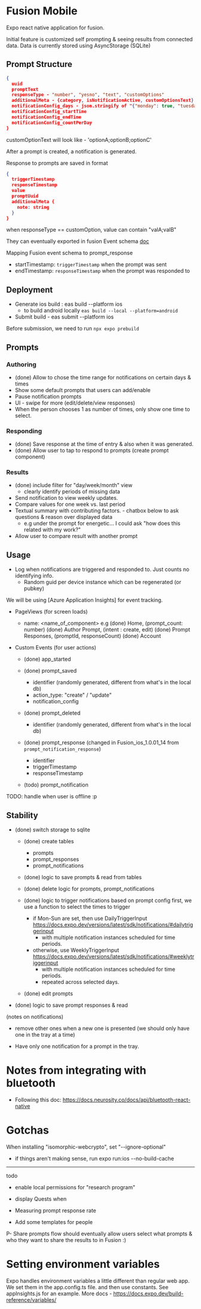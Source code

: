 # Fusion Mobile

Expo react native application for fusion.

Initial feature is customized self prompting & seeing results from connected data.
Data is currently stored using AsyncStorage (SQLite)

## Prompt Structure

```json
{
  uuid
  promptText
  responseType - "number", "yesno", "text", "customOptions"
  additionalMeta - {category, isNotificationActive, customOptionsText}
  notificationConfig_days - json.stringify of "{"monday": true, "tuesday": false ....., "sunday": true}"
  notificationConfig_startTime
  notificationConfig_endTime
  notificationConfig_countPerDay
}
```

customOptionText will look like - 'optionA;optionB;optionC'

After a prompt is created, a notification is generated.

Response to prompts are saved in format

```json
{
  triggerTimestamp
  responseTimestamp
  value
  promptUuid
  additionalMeta {
    note: string
  }
}
```

when responseType == customOption,
value can contain "valA;valB"

They can eventually exported in fusion Event schema [doc](../README.md)

Mapping Fusion event schema to prompt_response

- startTimestamp: `triggerTimestamp` when the prompt was sent
- endTimestamp: `responseTimestamp` when the prompt was responded to

## Deployment

- Generate ios build : eas build --platform ios
  - to build android locally `eas build --local --platform=android`
- Submit build - eas submit --platform ios

Before submission, we need to run `npx expo prebuild`

## Prompts

### Authoring

- (done) Allow to chose the time range for notifications on certain days & times
- Show some default prompts that users can add/enable
- Pause notification prompts
- UI - swipe for more (edit/delete/view responses)
- When the person chooses 1 as number of times, only show one time to select.

### Responding

- (done) Save response at the time of entry & also when it was generated.
- (done) Allow user to tap to respond to prompts (create prompt component)

### Results

- (done) include filter for "day/week/month" view
  - clearly identify periods of missing data
- Send notification to view weekly updates.
- Compare values for one week vs. last period
- Textual summary with contributing factors. - chatbox below to ask questions & reason over displayed data
  - e.g under the prompt for energetic... I could ask "how does this related with my work?"
- Allow user to compare result with another prompt

## Usage

- Log when notifications are triggered and responded to. Just counts no identifying info.
  - Random guid per device instance which can be regenerated (or pubkey)

We will be using [Azure Application Insights] for event tracking.

- PageViews (for screen loads)

  - name: <name_of_component> e.g
    (done) Home, (prompt_count: number)
    (done) Author Prompt, (intent : create, edit)
    (done) Prompt Responses, (promptId, responseCount)
    (done) Account

- Custom Events (for user actions)

  - (done) app_started
  - (done) prompt_saved
    - identifier (randomly generated, different from what's in the local db)
    - action_type: "create" / "update"
    - notification_config
  - (done) prompt_deleted

    - identifier (randomly generated, different from what's in the local db)

  - (done) prompt_response (changed in Fusion_ios_1.0.01_14 from `prompt_notification_response`)

    - identifier
    - triggerTimestamp
    - responseTimestamp

  - (todo) prompt_notification

TODO: handle when user is offline :p

## Stability

- (done) switch storage to sqlite

  - (done) create tables

    - prompts
    - prompt_responses
    - prompt_notifications

  - (done) logic to save prompts & read from tables

  - (done) delete logic for prompts, prompt_notifications

  - (done) logic to trigger notifications based on prompt config
    first, we use a function to select the times to trigger

    - if Mon-Sun are set, then use DailyTriggerInput https://docs.expo.dev/versions/latest/sdk/notifications/#dailytriggerinput
      - with multiple notification instances scheduled for time periods.
    - otherwise, use WeeklyTriggerInput https://docs.expo.dev/versions/latest/sdk/notifications/#weeklytriggerinput
      - with multiple notification instances scheduled for time periods.
      - repeated across selected days.

  - (done) edit prompts

- (done) logic to save prompt responses & read

(notes on notifications)

- remove other ones when a new one is presented (we should only have one in the tray at a time)

- Have only one notification for a prompt in the tray.

# Notes from integrating with bluetooth

- Following this doc: https://docs.neurosity.co/docs/api/bluetooth-react-native

# Gotchas

When installing "isomorphic-webcrypto", set "--ignore-optional"

- if things aren't making sense, run expo run:ios --no-build-cache

---

todo

- enable local permissions for "research program"
- display Quests when

- Measuring prompt response rate

- Add some templates for people

P- Share prompts flow
should eventually allow users select what prompts & who they want to share the results to in Fusion :)

# Setting environment variables

Expo handles environment variables a little different than regular web app. We set them in the app.config.ts file.
and then use constants. See appInsights.js for an example. More docs - https://docs.expo.dev/build-reference/variables/
